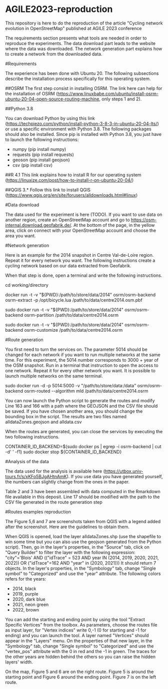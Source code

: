 # AGILE2023-reproduction
This repository is here to do the reproduction of the article "Cycling network evolution in OpenStreetMap" published at AGILE 2023 conference

The requirements section presents what tools are needed in order to reproduce the experiments. The data download part leads to the website where the data was downloaded. The network generation part explains how to create a network from the downloaded data.

#Requirements

The experience has been done with Ubuntu 20. The following subsections describe the installation process specifically for this operating system.

##OSRM
The first step consist in installing OSRM. The link here can help for the installation of OSRM (https://www.linuxbabe.com/ubuntu/install-osrm-ubuntu-20-04-open-source-routing-machine, only steps 1 and 2).

##Python 3.8

You can download Python by using this link (https://techpiezo.com/python/install-python-3-8-3-in-ubuntu-20-04-lts/) or use a specific environment with Python 3.8.
The following packages should also be installed. Since pip is installed with Python 3.8, you just have to launch the following instructions:
- numpy (pip install numpy)
- requests (pip install requests)
- geoson (pip install geojson)
- csv (pip install csv)

##R 4.1
This link explains how to install R for our operating system (https://linuxize.com/post/how-to-install-r-on-ubuntu-20-04/)

##QGIS 3.*
Follow this link to install QGIS (https://www.qgis.org/en/site/forusers/alldownloads.html#linux)

#Data download

The data used for the experiment is here (TODO).
If you want to use data on another region, create an OpenStreetMap account and go to https://osm-internal.download.geofabrik.de/. At the bottom of the page, in the yellow area, click on connect with your OpenStreetMap account and choose the area you want.

#Network generation

Here is an example for the 2014 snapshot in Centre Val-de-Loire region. Repeat it for every network you want.
The following instructions create a cycling network based on our data extracted from Geofabrik.

When that step is done, open a terminal and write the following instructions.

cd working/directory

docker run -t -v "${PWD}:/path/to/store/data/2014" osrm/osrm-backend osrm-extract -p /opt/bicycle.lua /path/to/data/centre2014.osm.pbf

sudo docker run -t -v "${PWD}:/path/to/store/data/2014" osrm/osrm-backend osrm-partition /path/to/data/centre2014.osrm

sudo docker run -t -v "${PWD}:/path/to/store/data/2014" osrm/osrm-backend osrm-customize /path/to/data/centre2014.osrm

#Route generation

You first need to turn the services on. The parameter 5014 should be changed for each network if you want to run multiple networks at the same time. For this experiment, the 5014 number corresponds to 3000 + year of the OSM snapshot. Run in a terminal that instruction to open the access to one network. Repeat it for every other network you want. It is possible to launch multiple networks on the same terminal.

sudo docker run -d -p 5014:5000 -v "/path/to/store/data:/data" osrm/osrm-backend osrm-routed --algorithm mld /path/to/data/centre2014.osrm

You can now launch the Python script to generate the routes and modify Line 163 and 166 with a path where the GEOJSON and the CSV file should be saved. If you have chosen another area, you should change the bounding box in the script. The results are two files named alldataZones.geojson and alldata.csv

When the routes are generated, you can close the services by executing the two following instructions.

CONTAINER_ID_BACKEND=$(sudo docker ps | egrep -i osrm-backend | cut -d' ' -f1)
sudo docker stop ${CONTAINER_ID_BACKEND}

#Analysis of the data

The data used for the analysis is available here (https://utbox.univ-tours.fr/s/xKFo5BJgAHtnAmK). If you use data you have generated yourself, the numbers can slightly change from the ones in the paper.

Table 2 and 3 have been assembled with data computed in the Rmarkdown file available in this deposit.
Line 17 should be modified with the path to the CSV file generated in the route generation step


#Routes examples reproduction

The Figure 5,6 and 7 are screenshots taken from QGIS with a legend added after the screenshot. Here are the guidelines to obtain them.

When QGIS is opened, load the layer alldataZones.shp (use the shapefile to win some time but you can also use the geojson generated from the Python script). Then, go in the layer's properties, in the "Source" tab, click on "Query Builder" to filter the layer with the following expression: "city"='Blois' AND (("idTrace" = 523 AND year IN (2014, 2019, 2020, 2021, 2022)) OR ("idTrace"=162 AND "year" in (2020, 2021))) It should return 7 objects. In the layer's properties, in the "Symbology" tab, change "Single symbol" to "Categorized" and use the "year" attribute. The following colors refers for the years:

- 2014, black
- 2019, purple
- 2020, dark blue
- 2021, neon green
- 2022, brown

You can add the starting and ending point by using the tool "Extract Specific Vertices" from the toolbox. As parameters, choose the routes file as input layer, for "Vertex indices" write 0,-1 (0 for starting and -1 for ending) and you can launch the tool. A layer named "Vertices" should appear in the "Layers" menu. On the properties of that new layer, in the "Symbology" tab, change "Single symbol" to "Categorized" and use the "vertex_pos" attribute with the 0 in red and the -1 in green. The traces for the other years are hidden behind the others so you can raise the hidden layers' width.

On the map, Figure 5 and 6 are on the right route. Figure 5 is around the starting point and Figure 6 around the ending point. Figure 7 is on the left route.
